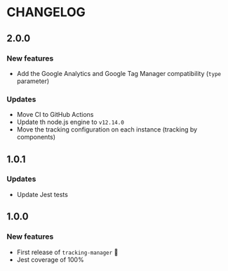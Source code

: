 # CHANGELOG

## 2.0.0

### New features

- Add the Google Analytics and Google Tag Manager compatibility (`type` parameter)

### Updates

- Move CI to GitHub Actions
- Update th node.js engine to `v12.14.0`
- Move the tracking configuration on each instance (tracking by components)

## 1.0.1

### Updates

- Update Jest tests

## 1.0.0

### New features

- First release of `tracking-manager` 🚀
- Jest coverage of 100%
